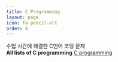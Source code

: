 ```yaml
---
title: C Programming
layout: page
icon: fa-pencil-alt
order: 4
---
```


수업 시간에 해결한 C언어 코딩 문제  
<strong>All lists of C programming</strong>   [C programming](https://github.com/Gina-IT/C-programming)
